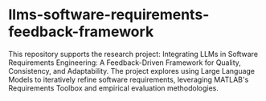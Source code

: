 # llms-software-requirements-feedback-framework
This repository supports the research project: Integrating LLMs in Software Requirements Engineering: A Feedback-Driven Framework for Quality, Consistency, and Adaptability. The project explores using Large Language Models to iteratively refine software requirements, leveraging MATLAB's Requirements Toolbox and empirical evaluation methodologies.
